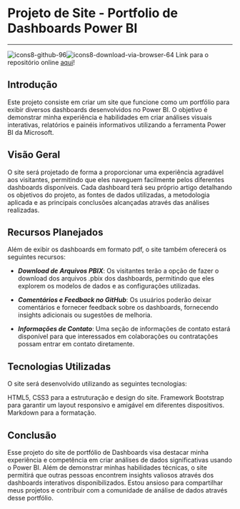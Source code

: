 # Projeto de Site - Portfolio de Dashboards Power BI
---
![icons8-github-96](https://github.com/ivansorgi/powerbi-projetos/assets/131409066/ba97b812-294b-4c39-8eeb-60fbee5be0ae)![icons8-download-via-browser-64](https://github.com/ivansorgi/powerbi-projetos/assets/131409066/9d8d8612-efa8-480c-8a96-4763e900a4ee) Link para o repositório online [aqui](https://ivansorgi.github.io/powerbi-projetos/)!


## Introdução
Este projeto consiste em criar um site que funcione como um portfólio para exibir diversos dashboards desenvolvidos no Power BI. O objetivo é demonstrar minha experiência e habilidades em criar análises visuais interativas, relatórios e painéis informativos utilizando a ferramenta Power BI da Microsoft.

## Visão Geral
O site será projetado de forma a proporcionar uma experiência agradável aos visitantes, permitindo que eles naveguem facilmente pelos diferentes dashboards disponíveis. Cada dashboard terá seu próprio artigo detalhando os objetivos do projeto, as fontes de dados utilizadas, a metodologia aplicada e as principais conclusões alcançadas através das análises realizadas.

## Recursos Planejados
Além de exibir os dashboards em formato pdf, o site também oferecerá os seguintes recursos:

- ***Download de Arquivos PBIX***: Os visitantes terão a opção de fazer o download dos arquivos .pbix dos dashboards, permitindo que eles explorem os modelos de dados e as configurações utilizadas.

- ***Comentários e Feedback no GitHub***: Os usuários poderão deixar comentários e fornecer feedback sobre os dashboards, fornecendo insights adicionais ou sugestões de melhoria.

- ***Informações de Contato***: Uma seção de informações de contato estará disponível para que interessados em colaborações ou contratações possam entrar em contato diretamente.

## Tecnologias Utilizadas
O site será desenvolvido utilizando as seguintes tecnologias:

HTML5, CSS3 para a estruturação e design do site.
Framework Bootstrap para garantir um layout responsivo e amigável em diferentes dispositivos.
Markdown para a formatação.

## Conclusão
Esse projeto do site de portfólio de Dashboards visa destacar minha experiência e competência em criar análises de dados significativas usando o Power BI. Além de demonstrar minhas habilidades técnicas, o site permitirá que outras pessoas encontrem insights valiosos através dos dashboards interativos disponibilizados. Estou ansioso para compartilhar meus projetos e contribuir com a comunidade de análise de dados através desse portfólio.
